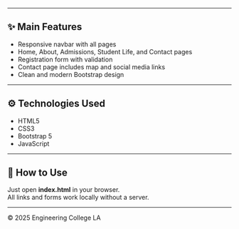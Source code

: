 
---

## ✨ Main Features
- Responsive navbar with all pages  
- Home, About, Admissions, Student Life, and Contact pages  
- Registration form with validation  
- Contact page includes map and social media links  
- Clean and modern Bootstrap design  

---

## ⚙️ Technologies Used
- HTML5  
- CSS3  
- Bootstrap 5  
- JavaScript  

---

## 🚀 How to Use
Just open **index.html** in your browser.  
All links and forms work locally without a server.

---

© 2025 Engineering College LA
